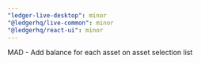 ```yaml
---
"ledger-live-desktop": minor
"@ledgerhq/live-common": minor
"@ledgerhq/react-ui": minor
---
```


MAD - Add balance for each asset on asset selection list
